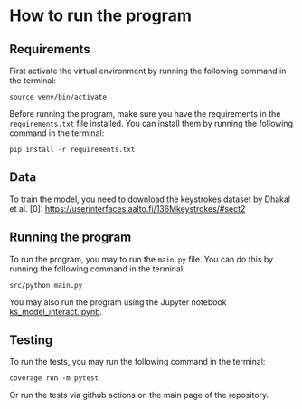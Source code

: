 # How to run the program

## Requirements
First activate the virtual environment by running the following command in the terminal: 

```source venv/bin/activate```

Before running the program, make sure you have the requirements in the `requirements.txt` file installed. You can install them by running the following command in the terminal: 

```pip install -r requirements.txt```

## Data
To train the model, you need to download the keystrokes dataset by Dhakal et al. [0]: https://userinterfaces.aalto.fi/136Mkeystrokes/#sect2

## Running the program
To run the program, you may to run the `main.py` file. You can do this by running the following command in the terminal: 

```src/python main.py```

You may also run the program using the Jupyter notebook [ks_model_interact.ipynb](..%2Fsrc%2Fks_model_interact.ipynb).

## Testing
To run the tests, you may run the following command in the terminal: 

```coverage run -m pytest```

Or run the tests via github actions on the main page of the repository.

